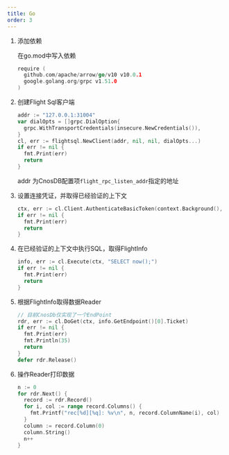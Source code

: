 ```yaml
---
title: Go
order: 3
---
```


1. 添加依赖

   在go.mod中写入依赖

   ```go
   require (
     github.com/apache/arrow/go/v10 v10.0.1
     google.golang.org/grpc v1.51.0
   )
   ```

2. 创建Flight Sql客户端

   ```go
   addr := "127.0.0.1:31004"
   var dialOpts = []grpc.DialOption{
     grpc.WithTransportCredentials(insecure.NewCredentials()),
   }
   cl, err := flightsql.NewClient(addr, nil, nil, dialOpts...)
   if err != nil {
     fmt.Print(err)
     return
   }
   ```
   addr 为CnosDB配置项`flight_rpc_listen_addr`指定的地址

3. 设置连接凭证，并取得已经验证的上下文

   ```go
   ctx, err := cl.Client.AuthenticateBasicToken(context.Background(), "root", "")
   if err != nil {
     fmt.Print(err)
     return
   }
   ```

4. 在已经验证的上下文中执行SQL，取得FlightInfo

   ```go
   info, err := cl.Execute(ctx, "SELECT now();")
   if err != nil {
     fmt.Print(err)
     return
   }
   ```

5. 根据FlightInfo取得数据Reader

   ```go
   // 目前CnosDb仅实现了一个EndPoint
   rdr, err := cl.DoGet(ctx, info.GetEndpoint()[0].Ticket)
   if err != nil {
     fmt.Print(err)
     fmt.Println(35)
     return
   }
   defer rdr.Release()
   ```

6. 操作Reader打印数据

   ```go
   n := 0
   for rdr.Next() {
     record := rdr.Record()
     for i, col := range record.Columns() {
       fmt.Printf("rec[%d][%q]: %v\n", n, record.ColumnName(i), col)
     }
     column := record.Column(0)
     column.String()
     n++
   }
   ```
